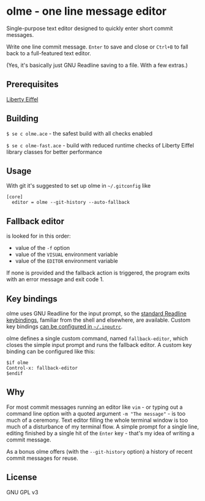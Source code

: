 # olme - one line message editor

Single-purpose text editor designed to quickly enter short commit messages.

Write one line commit message.
`Enter` to save and close or
`Ctrl+B` to fall back to a full-featured text editor.

(Yes, it's basically just GNU Readline saving to a file. With a few extras.)

## Prerequisites

[Liberty Eiffel](https://www.liberty-eiffel.org/)

## Building

`$ se c olme.ace` - the safest build with all checks enabled

`$ se c olme-fast.ace` - build with reduced runtime checks
of Liberty Eiffel library classes for better performance

## Usage

With git it's suggested to set up olme in `~/.gitconfig` like

```
[core]
  editor = olme --git-history --auto-fallback
```

## Fallback editor

is looked for in this order:

- value of the `-f` option
- value of the `VISUAL` environment variable
- value of the `EDITOR` environment variable

If none is provided and the fallback action is triggered,
the program exits with an error message and exit code 1.

## Key bindings

olme uses GNU Readline for the input prompt,
so the [standard Readline keybindings](https://tiswww.cwru.edu/php/chet/readline/readline.html#Readline-Interaction),
familiar from the shell and elsewhere, are available.
Custom key bindings
[can be configured in `~/.inputrc`](https://tiswww.cwru.edu/php/chet/readline/readline.html#Readline-Init-File).

olme defines a single custom command, named `fallback-editor`,
which closes the simple input prompt and runs the fallback editor.
A custom key binding can be configured like this:

```inputrc
$if olme
Control-x: fallback-editor
$endif
```

## Why

For most commit messages running an editor like `vim` -
or typing out a command line option with a quoted argument `-m "The message"` -
is too much of a ceremony.
Text editor filling the whole terminal window is too much of a disturbance
of my terminal flow.
A simple prompt for a single line, editing finished by a single hit
of the `Enter` key - that's my idea of writing a commit message.

As a bonus olme offers (with the `--git-history` option)
a history of recent commit messages for reuse.

## License

GNU GPL v3
